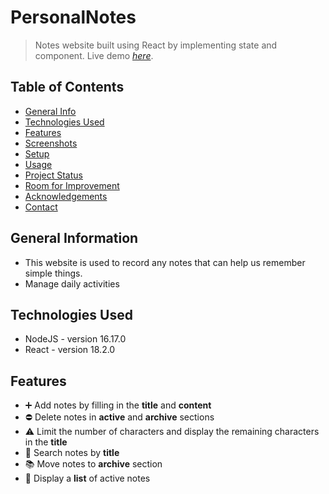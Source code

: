 # PersonalNotes
> Notes website built using React by implementing state and component.
> Live demo [_here_](https://personaldailynotes.netlify.app/).

## Table of Contents
* [General Info](#general-information)
* [Technologies Used](#technologies-used)
* [Features](#features)
* [Screenshots](#screenshots)
* [Setup](#setup)
* [Usage](#usage)
* [Project Status](#project-status)
* [Room for Improvement](#room-for-improvement)
* [Acknowledgements](#acknowledgements)
* [Contact](#contact)

## General Information
- This website is used to record any notes that can help us remember simple things.
- Manage daily activities

## Technologies Used
- NodeJS - version 16.17.0
- React - version 18.2.0

## Features
- :heavy_plus_sign: Add notes by filling in the **title** and **content**
- :no_entry: Delete notes in **active** and **archive** sections
- :warning: Limit the number of characters and display the remaining characters in the **title**
- :mag_right: Search notes by **title**
- :books: Move notes to **archive** section
- :bookmark_tabs: Display a **list** of active notes
